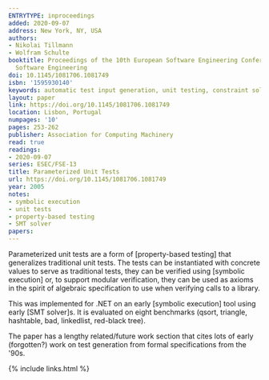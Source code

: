 ```yaml
---
ENTRYTYPE: inproceedings
added: 2020-09-07
address: New York, NY, USA
authors:
- Nikolai Tillmann
- Wolfram Schulte
booktitle: Proceedings of the 10th European Software Engineering Conference Held Jointly with 13th ACM SIGSOFT International Symposium on Foundations of
  Software Engineering
doi: 10.1145/1081706.1081749
isbn: '1595930140'
keywords: automatic test input generation, unit testing, constraint solving, algebraic data types, symbolic execution
layout: paper
link: https://doi.org/10.1145/1081706.1081749
location: Lisbon, Portugal
numpages: '10'
pages: 253-262
publisher: Association for Computing Machinery
read: true
readings:
- 2020-09-07
series: ESEC/FSE-13
title: Parameterized Unit Tests
url: https://doi.org/10.1145/1081706.1081749
year: 2005
notes:
- symbolic execution
- unit tests
- property-based testing
- SMT solver
papers:
---
```


Parameterized unit tests are a form of [property-based testing] that
generalizes traditional unit tests.  The tests can be instantiated with
concrete values to serve as traditional tests, they can be verified using
[symbolic execution] or, to support modular verification, they can be used as
axioms in the spirit of algebraic specification to use when verifying calls to
a library.

This was implemented for .NET on an early [symbolic execution] tool
using early [SMT solver]s.
It is evaluated on eight benchmarks (qsort, triangle, hashtable, bad,
linkedlist, red-black tree).

The paper has a lengthy related/future work section that cites lots of early
(forgotten?) work on test generation from formal specifications from the '90s.

{% include links.html %}

